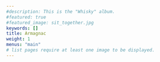 ```yaml
---
#description: This is the "Whisky" album.
#featured: true
#featured_image: sit_together.jpg
keywords: []
title: Armagnac
weight: 1
menus: "main"
# list pages require at least one image to be displayed.
---
```

